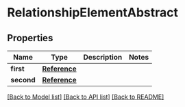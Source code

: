 # RelationshipElementAbstract

## Properties
Name | Type | Description | Notes
------------ | ------------- | ------------- | -------------
**first** | [**Reference**](Reference.md) |  | 
**second** | [**Reference**](Reference.md) |  | 

[[Back to Model list]](../README.md#documentation-for-models) [[Back to API list]](../README.md#documentation-for-api-endpoints) [[Back to README]](../README.md)

